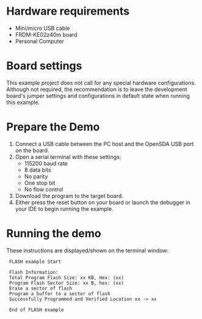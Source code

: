 Hardware requirements
=====================
- Mini/micro USB cable
- FRDM-KE02z40m board
- Personal Computer

Board settings
==============
This example project does not call for any special hardware configurations.
Although not required, the recommendation is to leave the development board's jumper settings
and configurations in default state when running this example.

Prepare the Demo
================
1. Connect a USB cable between the PC host and the OpenSDA USB port on the board.
2. Open a serial terminal with these settings:
    - 115200 baud rate
    - 8 data bits
    - No parity
    - One stop bit
    - No flow control
3. Download the program to the target board.
4. Either press the reset button on your board or launch the debugger in your IDE to begin running the example.

Running the demo
================
These instructions are displayed/shown on the terminal window:
~~~~~~~~~~~~~
 FLASH example Start
 
 Flash Information: 
 Total Program Flash Size: xx KB, Hex: (xx)
 Program Flash Sector Size: xx B, hex: (xx)
 Erase a sector of flash
 Program a buffer to a sector of flash
 Successfully Programmed and Verified Location xx -> xx
 
 End of FLASH example
~~~~~~~~~~~~~

